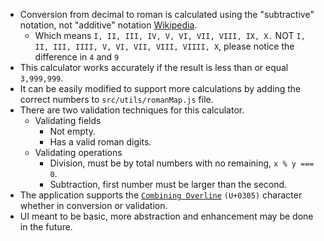 - Conversion from decimal to roman is calculated using the "subtractive" notation, not "additive" notation [Wikipedia](https://en.wikipedia.org/wiki/Roman_numerals).
  - Which means `I, II, III, IV, V, VI, VII, VIII, IX, X.` NOT `I, II, III, IIII, V, VI, VII, VIII, VIIII, X`, please notice the difference in `4` and `9`
- This calculator works accurately if the result is less than or equal `3,999,999`.
- It can be easily modified to support more calculations by adding the correct numbers to `src/utils/romanMap.js` file.
- There are two validation techniques for this calculator.
  - Validating fields
    - Not empty.
    - Has a valid roman digits.
  - Validating operations
    - Division, must be by total numbers with no remaining, `x % y === 0`.
    - Subtraction, first number must be larger than the second.
- The application supports the [`Combining Overline`](https://www.compart.com/en/unicode/U+0305) `(U+0305)` character whether in conversion or validation.
- UI meant to be basic, more abstraction and enhancement may be done in the future.
